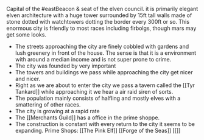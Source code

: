 Capital of the #eastBeacon & seat of the elven council. it is primarily elegant elven architecture with a huge tower surrounded by 15ft tall walls made of stone dotted with watchtowers dotting the border every 300ft or so. This enormous city is friendly to most races including firbolgs, though mars may get some looks. 
- The streets approaching the city are finely cobbled with gardens and lush greenery in front of the house. The sense is that it is a environment with around a median income and is not super prone to crime. 
- The city was founded by very important 
- The towers and buildings we pass while approaching the city get nicer and nicer.
- Right as we are about to enter the city we pass a tavern called the [[Tyr Tankard]] while approaching it we hear a air raid siren of sorts.
- The population mainly consists of halfling and mostly elves with a smattering of other races. 
- The city is growing at a rapid rate
- The [[Merchants Guild]] has a office in the prime shoppe. 
- The construction is constant with every return to the city it seems to be expanding.
Prime Shops:
[[The Pink Elf]]
[[Forge of the Seas]]
[[]]